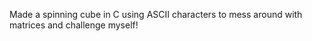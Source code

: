 Made a spinning cube in C using ASCII characters to mess around with matrices and challenge myself!
